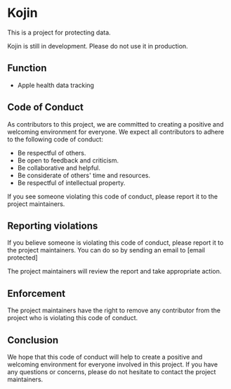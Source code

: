# Kojin
This is a project for protecting data. 

Kojin is still in development. Please do not use it in production.

## Function 

- Apple health data tracking

## Code of Conduct 
 
As contributors to this project, we are committed to creating a positive and welcoming environment for everyone. We expect all contributors to adhere to the following code of conduct: 
 
* Be respectful of others. 
* Be open to feedback and criticism. 
* Be collaborative and helpful. 
* Be considerate of others' time and resources. 
* Be respectful of intellectual property. 
 
If you see someone violating this code of conduct, please report it to the project maintainers. 
 
## Reporting violations 
 
If you believe someone is violating this code of conduct, please report it to the project maintainers. You can do so by sending an email to [email protected] 
 
The project maintainers will review the report and take appropriate action. 
 
## Enforcement 
 
The project maintainers have the right to remove any contributor from the project who is violating this code of conduct. 
 
## Conclusion 
 
We hope that this code of conduct will help to create a positive and welcoming environment for everyone involved in this project. If you have any questions or concerns, please do not hesitate to contact the project maintainers.